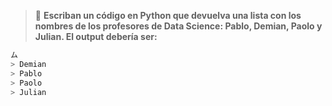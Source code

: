 > :memo: **Escriban un código en Python que devuelva una lista con los nombres de los profesores de Data Science: Pablo, Demian, Paolo y Julian. El output debería ser:**<br>

``` python
ム
> Demian
> Pablo
> Paolo
> Julian 
```

